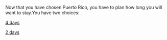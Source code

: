 Now that you have chosen Puerto Rico, you have to plan how long you will want to stay.You have two choices:

[4 days](../options-to-do.md)

[2 days](../rethink.md)
